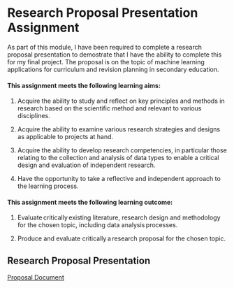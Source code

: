 # Research Proposal Presentation Assignment

As part of this module, I have been required to complete a research proposal presentation to demostrate that I have the ability to complete this for my final project. The proposal is on the topic of machine learning applications for curriculum and revision planning in secondary education.

#### This assignment meets the following learning aims:

1) Acquire the ability to study and reflect on key principles and methods in research based on the scientific method and relevant to various disciplines.

2) Acquire the ability to examine various research strategies and designs as applicable to projects at hand.

3) Acquire the ability to develop research competencies, in particular those relating to the collection and analysis of data types to enable a critical design and evaluation of independent research.

4) Have the opportunity to take a reflective and independent approach to the learning process.

#### This assignment meets the following learning outcome:

1) Evaluate critically existing literature, research design and methodology for the chosen topic, including data analysis processes.

2) Produce and evaluate critically a research proposal for the chosen topic.

   

## Research Proposal Presentation

[Proposal Document](/pdf/design_proposal.pdf)


